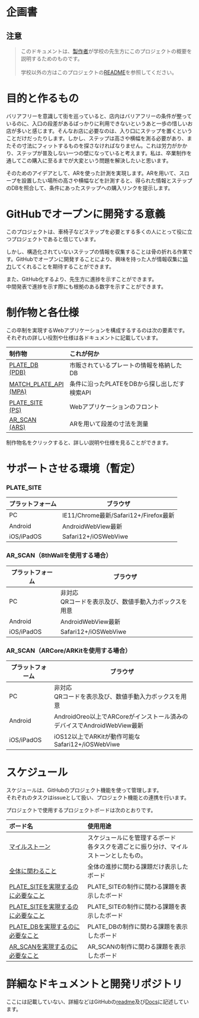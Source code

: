 # 企画書

## 注意
>このドキュメントは、[製作者](https://github.com/LavP)が学校の先生方にこのプロジェクトの概要を説明するためのものです。<br><br>
学校以外の方はこのプロジェクトの[README](/README.md)を参照してください。


# 目的と作るもの

バリアフリーを意識して街を巡っていると、店内はバリアフリーの条件が整っているのに、入口の段差があるばっかりに利用できないというあと一歩の惜しいお店が多いと感じます。そんなお店に必要なのは、入り口にステップを置くということだけだったりします。しかし、ステップは高さや横幅を測る必要があり、またその寸法にフィットするものを探さなければなりません。これは労力がかかり、ステップが普及しない一つの壁になっていると考えます。私は、卒業制作を通してこの購入に至るまでが大変という問題を解決したいと思います。

そのためのアイデアとして、ARを使った計測を実現します。ARを用いて、スロープを設置したい場所の高さや横幅などを計測すると、得られた情報とステップのDBを照合して、条件にあったステップへの購入リンクを提示します。

# GitHubでオープンに開発する意義

このプロジェクトは、車椅子などステップを必要とする多くの人にとって役に立つプロジェクトであると信じています。

しかし、構造化されていないステップの情報を収集することは骨の折れる作業です。GitHubでオープンに開発することにより、興味を持った人が情報収集に[協力](/Docs/PLATE_DB/plate_db.md)してくれることを期待することができます。

また、GitHub化するより、先生方に進捗を示すことができます。<br>
中間発表で進捗を示す際にも根拠のある数字を示すことができます。


# 制作物と各仕様
この卒制を実現するWebアプリケーションを構成するするのは次の要素です。<br>
それぞれの詳しい役割や仕様は各ドキュメントに記載しています。

|制作物|これが何か|
|:-|:-|
|[PLATE_DB<br>(PDB)](/Docs/PLATE_DB/plate_db.md)|市販されているプレートの情報を格納したDB|
|[MATCH_PLATE_API<br>(MPA)](/Docs/MATCH_PLATE_API/match_plate_api.md)|条件に沿ったPLATEをDBから探し出しだす検索API|
|[PLATE_SITE<br>(PS)](/Docs/PLATE_SITE/plate_site.md)|Webアプリケーションのフロント|
|[AR_SCAN<br>(ARS)](/Docs/AR_SCAN/ar_scan.md)|ARを用いて段差の寸法を測量|

制作物名をクリックすると、詳しい説明や仕様を見ることができます。


# サポートさせる環境（暫定）

### PLATE_SITE

|プラットフォーム|ブラウザ|
|-|-|
|PC|IE11/Chrome最新/Safari12+/Firefox最新|
|Android|AndroidWebView最新|
|iOS/iPadOS|Safari12+/iOSWebViwe|

### AR_SCAN（8thWallを使用する場合）

|プラットフォーム|ブラウザ|
|-|-|
|PC|非対応<br>QRコードを表示及び、数値手動入力ボックスを用意|
|Android|AndroidWebView最新|
|iOS/iPadOS|Safari12+/iOSWebViwe|

### AR_SCAN（ARCore/ARKitを使用する場合）

|プラットフォーム|ブラウザ|
|-|-|
|PC|非対応<br>QRコードを表示及び、数値手動入力ボックスを用意|
|Android|AndroidOreo以上でARCoreがインストール済みのデバイスでAndroidWebView最新
|iOS/iPadOS|iOS12以上でARKitが動作可能なSafari12+/iOSWebViwe|


# スケジュール

スケジュールは、GitHubのプロジェクト機能を使って管理します。<br>
それぞれのタスクはissueとして扱い、プロジェクト機能との連携を行います。

プロジェクトで使用するプロジェクトボードは次のとおりです。

|ボード名|使用用途|
|:-|:-|
|[マイルストーン](https://github.com/LavP/ar-step/projects/6)|スケジュールにを管理するボード<br>各タスクを週ごとに振り分け、マイルストーンとしたもの。|
|[全体に関わること](https://github.com/LavP/ar-step/projects/5)|全体の進捗に関わる課題だけ表示したボード|
|[PLATE_SITEを実現するのに必要なこと](https://github.com/LavP/ar-step/projects/4)|PLATE_SITEの制作に関わる課題を表示したボード|
|[PLATE_SITEを実現するのに必要なこと](https://github.com/LavP/ar-step/projects/3)|PLATE_SITEの制作に関わる課題を表示したボード|
|[PLATE_DBを実現するのに必要なこと](https://github.com/LavP/ar-step/projects/2)|PLATE_DBの制作に関わる課題を表示したボード|
|[AR_SCANを実現するのに必要なこと](https://github.com/LavP/ar-step/projects/1)|AR_SCANの制作に関わる課題を表示したボード|

# 詳細なドキュメントと開発リポジトリ
ここには記載していない、詳細などはGitHubの[readme](/README.md)及び[Docs](/Docs)に記述しています。